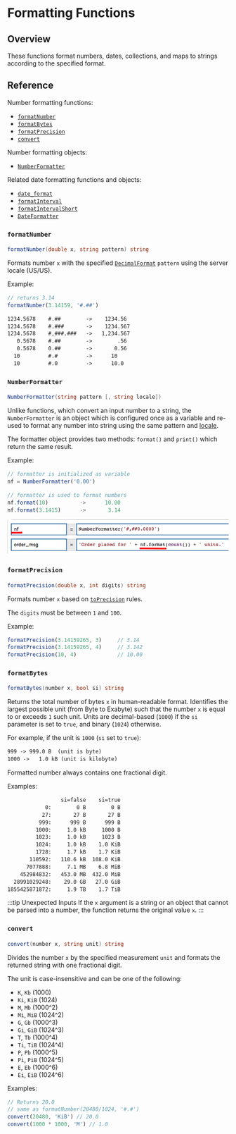 # Formatting Functions

## Overview

These functions format numbers, dates, collections, and maps to strings according to the specified format.

## Reference

Number formatting functions:

* [`formatNumber`](#formatnumber)
* [`formatBytes`](#formatbytes)
* [`formatPrecision`](#formatprecision)
* [`convert`](#convert)

Number formatting objects:

* [`NumberFormatter`](#numberformatter)

Related date formatting functions and objects:

* [`date_format`](functions-date.md#date_format)
* [`formatInterval`](functions-date.md#formatinterval)
* [`formatIntervalShort`](functions-date.md#formatintervalshort)
* [`DateFormatter`](functions-date.md#dateformatter)

### `formatNumber`

```csharp
formatNumber(double x, string pattern) string
```

Formats number `x` with the specified [`DecimalFormat`](https://docs.oracle.com/javase/7/docs/api/java/text/DecimalFormat.html) `pattern` using the server locale (US/US).

Example:

```javascript
// returns 3.14
formatNumber(3.14159, '#.##')
```

```txt
1234.5678    #.##        ->    1234.56
1234.5678    #.###       ->    1234.567
1234.5678    #,###.###   ->   1,234.567
   0.5678    #.##        ->        .56
   0.5678    0.##        ->       0.56
  10         #.#         ->      10
  10         #.0         ->      10.0  
```

### `NumberFormatter`

```csharp
NumberFormatter(string pattern [, string locale])
```

Unlike functions, which convert an input number to a string, the `NumberFormatter` is an object which is configured once as a variable and re-used to format any number into string using the same pattern and [locale](./locales.md).

The formatter object provides two methods: `format()` and `print()` which return the same result.

Example:

```javascript
// formatter is initialized as variable
nf = NumberFormatter('0.00')
```

```javascript
// formatter is used to format numbers
nf.format(10)          ->      10.00
nf.format(3.1415)      ->       3.14
```

![](./images/number_formatter.png)

### `formatPrecision`

```csharp
formatPrecision(double x, int digits) string
```

Formats number `x` based on [`toPrecision`](https://developer.mozilla.org/en-US/docs/Web/JavaScript/Reference/Global_Objects/Number/toPrecision) rules.

The `digits` must be between `1` and `100`.

Example:

```javascript
formatPrecision(3.14159265, 3)     // 3.14
formatPrecision(3.14159265, 4)     // 3.142
formatPrecision(10, 4)             // 10.00
```

### `formatBytes`

```csharp
formatBytes(number x, bool si) string
```

Returns the total number of bytes `x` in human-readable format. Identifies the largest possible unit (from Byte to Exabyte) such that the number `x` is equal to or exceeds `1` such unit. Units are decimal-based (`1000`) if the `si` parameter is set to `true`, and binary (`1024`) otherwise.

For example, if the unit is `1000` (`si` set to `true`):

```txt
999 -> 999.0 B  (unit is byte)
1000 ->   1.0 kB (unit is kilobyte)
```

Formatted number always contains one fractional digit.

Examples:

<!-- markdownlint-disable MD107 -->

```txt
                 si=false    si=true
            0:        0 B        0 B
           27:       27 B       27 B
          999:      999 B      999 B
         1000:     1.0 kB     1000 B
         1023:     1.0 kB     1023 B
         1024:     1.0 kB    1.0 KiB
         1728:     1.7 kB    1.7 KiB
       110592:   110.6 kB  108.0 KiB
      7077888:     7.1 MB    6.8 MiB
    452984832:   453.0 MB  432.0 MiB
  28991029248:    29.0 GB   27.0 GiB
1855425871872:     1.9 TB    1.7 TiB
```

<!-- markdownlint-enable MD107 -->

:::tip Unexpected Inputs
If the `x` argument is a string or an object that cannot be parsed into a number, the function returns the original value `x`.
:::

### `convert`

```csharp
convert(number x, string unit) string
```

Divides the number `x` by the specified measurement `unit` and formats the returned string with one fractional digit.

The unit is case-insensitive and can be one of the following:

* `K`, `Kb` (1000)
* `Ki`, `KiB` (1024)
* `M`, `Mb` (1000^2)
* `Mi`, `MiB` (1024^2)
* `G`, `Gb` (1000^3)
* `Gi`, `GiB` (1024^3)
* `T`, `Tb` (1000^4)
* `Ti`, `TiB` (1024^4)
* `P`, `Pb` (1000^5)
* `Pi`, `PiB` (1024^5)
* `E`, `Eb` (1000^6)
* `Ei`, `EiB` (1024^6)

Examples:

```javascript
// Returns 20.0
// same as formatNumber(20480/1024, '#.#')
convert(20480, 'KiB') // 20.0
convert(1000 * 1000, 'M') // 1.0
```